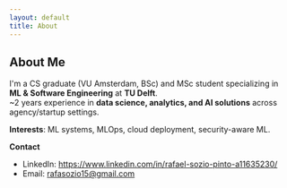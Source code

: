 ```yaml
---
layout: default
title: About
---
```


## About Me

I'm a CS graduate (VU Amsterdam, BSc) and MSc student specializing in **ML & Software Engineering** at **TU Delft**.  
~2 years experience in **data science, analytics, and AI solutions** across agency/startup settings.

**Interests**: ML systems, MLOps, cloud deployment, security-aware ML.

**Contact**  
- LinkedIn: <https://www.linkedin.com/in/rafael-sozio-pinto-a11635230/>  
- Email: rafasozio15@gmail.com
